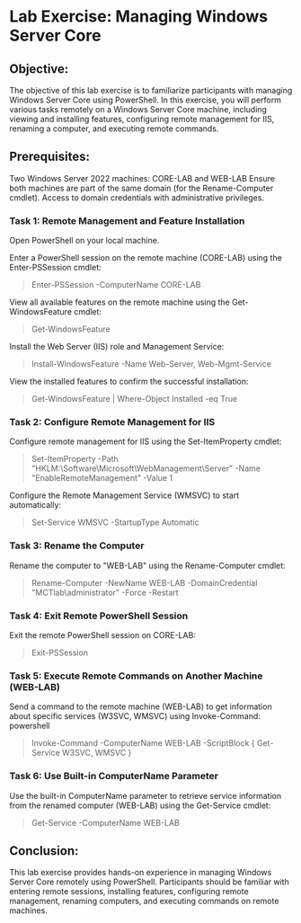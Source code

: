 # Lab Exercise: Managing Windows Server Core

## Objective:
The objective of this lab exercise is to familiarize participants with managing Windows Server Core using PowerShell. In this exercise, you will perform various tasks remotely on a Windows Server Core machine, including viewing and installing features, configuring remote management for IIS, renaming a computer, and executing remote commands.

## Prerequisites:
Two Windows Server 2022 machines: CORE-LAB and WEB-LAB
Ensure both machines are part of the same domain (for the Rename-Computer cmdlet).
Access to domain credentials with administrative privileges.

### Task 1: Remote Management and Feature Installation

Open PowerShell on your local machine.

Enter a PowerShell session on the remote machine (CORE-LAB) using the Enter-PSSession cmdlet:

> Enter-PSSession -ComputerName CORE-LAB

View all available features on the remote machine using the Get-WindowsFeature cmdlet:

> Get-WindowsFeature

Install the Web Server (IIS) role and Management Service:

> Install-WindowsFeature -Name Web-Server, Web-Mgmt-Service

View the installed features to confirm the successful installation:

> Get-WindowsFeature | Where-Object Installed -eq True

### Task 2: Configure Remote Management for IIS

Configure remote management for IIS using the Set-ItemProperty cmdlet:

> Set-ItemProperty -Path "HKLM:\Software\Microsoft\WebManagement\Server" -Name "EnableRemoteManagement" -Value 1

Configure the Remote Management Service (WMSVC) to start automatically:
> Set-Service WMSVC -StartupType Automatic

### Task 3: Rename the Computer

Rename the computer to "WEB-LAB" using the Rename-Computer cmdlet:
> Rename-Computer -NewName WEB-LAB -DomainCredential "MCTlab\administrator" -Force -Restart

### Task 4: Exit Remote PowerShell Session

Exit the remote PowerShell session on CORE-LAB:

> Exit-PSSession

### Task 5: Execute Remote Commands on Another Machine (WEB-LAB)

Send a command to the remote machine (WEB-LAB) to get information about specific services (W3SVC, WMSVC) using Invoke-Command:
powershell

> Invoke-Command -ComputerName WEB-LAB -ScriptBlock { Get-Service W3SVC, WMSVC }

### Task 6: Use Built-in ComputerName Parameter

Use the built-in ComputerName parameter to retrieve service information from the renamed computer (WEB-LAB) using the Get-Service cmdlet:

> Get-Service -ComputerName WEB-LAB

## Conclusion:
This lab exercise provides hands-on experience in managing Windows Server Core remotely using PowerShell. Participants should be familiar with entering remote sessions, installing features, configuring remote management, renaming computers, and executing commands on remote machines.
